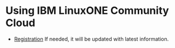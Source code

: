 # Using IBM LinuxONE Community Cloud
- [Registration](./Registration.md) If needed, it will be updated with latest information.
